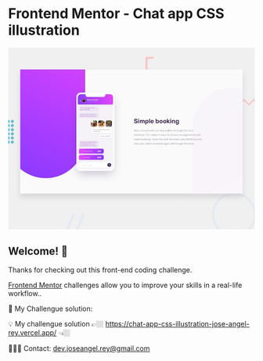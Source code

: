 ﻿# Frontend Mentor - Chat app CSS illustration

![Design preview for the Chat app CSS illustration coding challenge](./design/desktop-preview.jpg)

## Welcome! 👋

Thanks for checking out this front-end coding challenge.

[Frontend Mentor](https://www.frontendmentor.io) challenges allow you to improve your skills in a real-life workflow..

🚀 My Challengue solution:

💡 My challengue solution 👉🏼 https://chat-app-css-illustration-jose-angel-rey.vercel.app/ 👈🏼

👨🏼‍💻 Contact: dev.joseangel.rey@gmail.com
